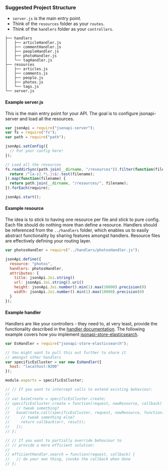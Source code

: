 ### Suggested Project Structure

 * `server.js` is the main entry point.
 * Think of the `resources` folder as your `routes`.
 * Think of the `handlers` folder as your `controllers`.

```
├── handlers
│   ├── articleHandler.js
│   ├── commentHandler.js
│   ├── peopleHandler.js
│   ├── photoHandler.js
│   └── tagHandler.js
├── resources
│   ├── articles.js
│   ├── comments.js
│   ├── people.js
│   ├── photos.js
│   └── tags.js
└── server.js          
```

#### Example server.js

This is the main entry point for your API. The goal is to configure jsonapi-server and load all the resources.

```javascript
var jsonApi = require("jsonapi-server");
var fs = require("fs");
var path = require("path");

jsonApi.setConfig({
  // Put your config here!
});

// Load all the resources
fs.readdirSync(path.join(__dirname, "/resources")).filter(function(filename) {
  return /^[a-z].*\.js$/.test(filename);
}).map(function(filename) {
  return path.join(__dirname, "/resources/", filename);
}).forEach(require);

jsonApi.start();
```

#### Example resource

The idea is to stick to having one resource per file and stick to pure config. Each file should do nothing more than define a resource. Handlers should be referenced from the `../handlers` folder, which enables us to easily abstract functionality by sharing features amongst handlers. Resource files are effectively defining your routing layer.

```javascript
var photosHandler = require("../handlers/photosHandler.js");

jsonApi.define({
  resource: "photos",
  handlers: photosHandler,
  attributes: {
    title: jsonApi.Joi.string()
    url: jsonApi.Joi.string().uri()
    height: jsonApi.Joi.number().min(1).max(10000).precision(0)
    width: jsonApi.Joi.number().min(1).max(10000).precision(0)
  }
});
```

#### Example handler

Handlers are like your controllers - they need to, at very least, provide the functionality described in the [handler documentation](handlers.md). The following example covers how you implement [jsonapi-store-elasticsearch](https://github.com/holidayextras/jsonapi-store-elasticsearch).

```javascript
var EsHandler = require("jsonapi-store-elasticsearch");

// You might want to pull this out further to share it
// amongst other handlers
var specificEsCluster = var new EsHandler({
  host: "localhost:9200"
});

module.exports = specificEsCluster;

// // If you want to intercept calls to extend existing behaviour:
//
// var baseCreate = specificEsCluster.create;
// specificEsCluster.create = function(request, newResource, callback) {
//   // tweak something?
//   baseCreate.call(specificEsCluster, request, newResource, function(err, result) {
//     // tweak something else?
//     return callback(err, result);
//   });
// };

// // If you want to partially override behaviour to
// // provide a more efficient solution:
//
// efficientHandler.search = function(request, callback) {
//   // do your own thing, invoke the callback when done
// };
```
